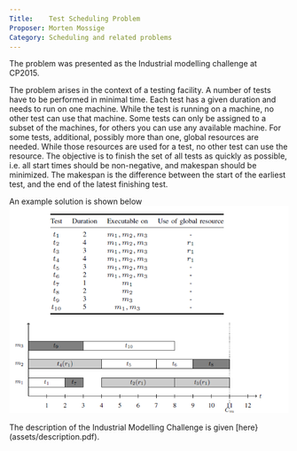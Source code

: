 ```yaml
---
Title:    Test Scheduling Problem
Proposer: Morten Mossige
Category: Scheduling and related problems
---
```

The problem was presented as the Industrial modelling challenge at CP2015.

The problem arises in the context of a testing facility. A number of tests have to be performed in minimal time. Each test has a given duration and needs to run on one machine. While the test is running on a machine, no other test can use that machine. Some tests can only be assigned to a subset of the machines, for others you can use any available machine.  For some tests, additional, possibly more than one, global resources are needed. While those resources are used for a test, no other test can use the resource. The objective is to finish the set of all tests as quickly as possible, i.e. all start times should be non-negative, and makespan should be minimized. The makespan is the difference between the start of the earliest test, and the end of the latest finishing test.

An example solution is shown below
![example problem data and solution](assets/schedule.png)

The description of the Industrial Modelling Challenge is given [here}(assets/description.pdf).
